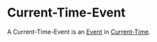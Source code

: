 # Current-Time-Event

A Current-Time-Event is an [Event](600085.md) in [Current-Time](10000085.md).
